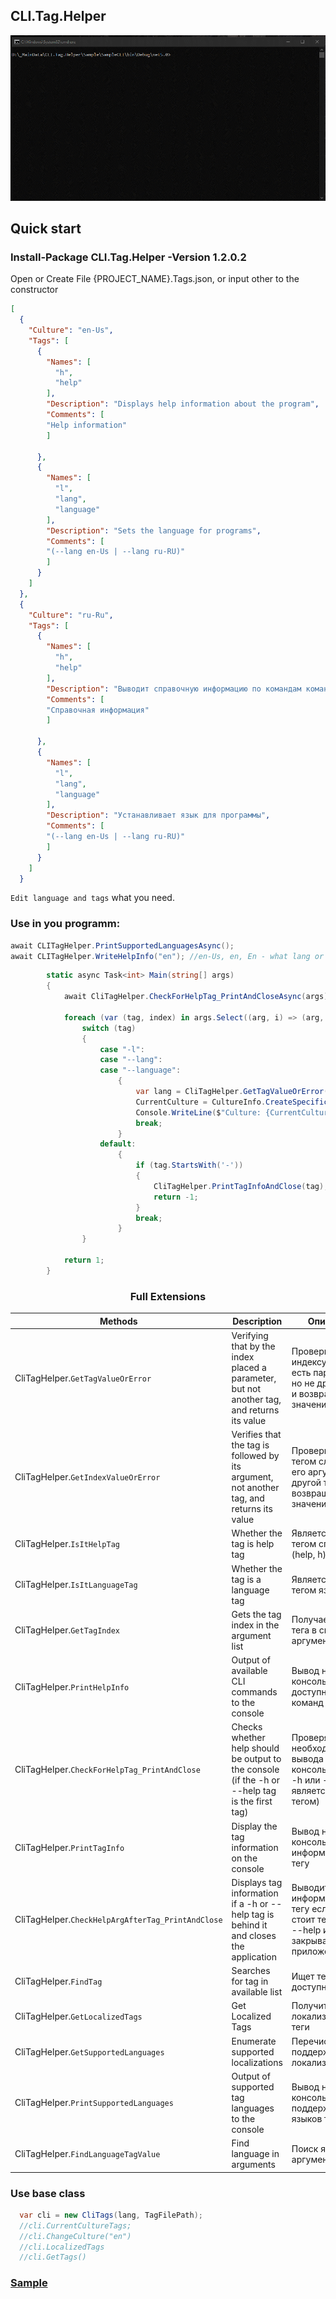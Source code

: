 ## CLI.Tag.Helper

![Demo](https://github.com/Platonenkov/CLI.Tag.Helper/blob/master/Resources/cli_help.gif)

## Quick start

### Install-Package CLI.Tag.Helper -Version 1.2.0.2

Open or Create File {PROJECT_NAME}.Tags.json, or input other to the constructor

```json
[
  {
    "Culture": "en-Us",
    "Tags": [
      {
        "Names": [
          "h",
          "help"
        ],
        "Description": "Displays help information about the program",
        "Comments": [
        "Help information"
        ]

      },
      {
        "Names": [
          "l",
          "lang",
          "language"
        ],
        "Description": "Sets the language for programs",
        "Comments": [
        "(--lang en-Us | --lang ru-RU)"
        ]
      }
    ]
  },
  {
    "Culture": "ru-Ru",
    "Tags": [
      {
        "Names": [
          "h",
          "help"
        ],
        "Description": "Выводит справочную информацию по командам командной строки",
        "Comments": [
        "Справочная информация"
        ]

      },
      {
        "Names": [
          "l",
          "lang",
          "language"
        ],
        "Description": "Устанавливает язык для программы",
        "Comments": [
        "(--lang en-Us | --lang ru-RU)"
        ]
      }
    ]
  }

```

`Edit language and tags` what you need.

### Use in you programm:

```C#
await CLITagHelper.PrintSupportedLanguagesAsync();
await CLITagHelper.WriteHelpInfo("en"); //en-Us, en, En - what lang or culture Name you need
```
```C#
        static async Task<int> Main(string[] args)
        {
            await CliTagHelper.CheckForHelpTag_PrintAndCloseAsync(args);

            foreach (var (tag, index) in args.Select((arg, i) => (arg, i)).Where(a => a.arg.StartsWith("-")))
                switch (tag)
                {
                    case "-l":
                    case "--lang":
                    case "--language":
                        {
                            var lang = CliTagHelper.GetTagValueOrError(args, tag, index);
                            CurrentCulture = CultureInfo.CreateSpecificCulture(lang);
                            Console.WriteLine($"Culture: {CurrentCulture?.Name}");
                            break;
                        }
                    default:
                        {
                            if (tag.StartsWith('-'))
                            {
                                CliTagHelper.PrintTagInfoAndClose(tag);
                                return -1;
                            }
                            break;
                        }
                }

            return 1;
        }

```
   
<div align="center" >
  <div>
  
  ### Full Extensions
  </div>
</div>
  
|Methods|Description|Описание|
|--|-|-|
|CliTagHelper.`GetTagValueOrError`|Verifying that by the index placed a parameter, but not another tag, and returns its value|Проверка что по индексу лежит есть параметр, но не другой тег, и возвращает его значение |
|CliTagHelper.`GetIndexValueOrError`|Verifies that the tag is followed by its argument, not another tag, and returns its value|Проверка что за тегом следует его аргумент а не другой тег, и возвращает его значение|
|CliTagHelper.`IsItHelpTag`|Whether the tag is help tag|Является ли тег тегом справки (help, h)|
|CliTagHelper.`IsItLanguageTag`|Whether the tag is a language tag|Является ли тег тегом языка|
|CliTagHelper.`GetTagIndex`|Gets the tag index in the argument list|Получает индекс тега в списке аргументов|
|CliTagHelper.`PrintHelpInfo`|Output of available CLI commands to the console|Вывод на консоль доступных команд CLI|
|CliTagHelper.`CheckForHelpTag_PrintAndClose`|Checks whether help should be output to the console (if the -h or --help tag is the first tag)|Проверяет необходимость вывода help в консоль (если тег -h или --help является первым тегом)|
|CliTagHelper.`PrintTagInfo`|Display the tag information on the console|Вывод на консоль информации по тегу|
|CliTagHelper.`CheckHelpArgAfterTag_PrintAndClose`|Displays tag information if a -h or --help tag is behind it and closes the application|Выводит информацию по тегу если за ним стоит тег -h или --help и закрывает приложение|
|CliTagHelper.`FindTag`|Searches for tag in available list|Ищет тег в доступных|
|CliTagHelper.`GetLocalizedTags`|Get Localized Tags|Получить локализованные теги|
|CliTagHelper.`GetSupportedLanguages`|Enumerate supported localizations|Перечисление поддерживаемых локализаций|
|CliTagHelper.`PrintSupportedLanguages`|Output of supported tag languages to the console|Вывод на консоль поддерживаемых языков тегов|
|CliTagHelper.`FindLanguageTagValue`|Find language in arguments|Поиск языка в аргументах|

### Use base class
```C#
  var cli = new CliTags(lang, TagFilePath);
  //cli.CurrentCultureTags;
  //cli.ChangeCulture("en")
  //cli.LocalizedTags
  //cli.GetTags()
```
### [Sample](https://gist.github.com/Platonenkov/a82bb929a7bf0381f24c86c852dab8aa)
